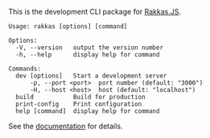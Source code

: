 This is the development CLI package for [Rakkas.JS](https://rakkas.cyco130.com).

```
Usage: rakkas [options] [command]

Options:
  -V, --version   output the version number
  -h, --help      display help for command

Commands:
  dev [options]   Start a development server
      -p, --port <port>  port number (default: "3000")
      -H, --host <host>  host (default: "localhost")
  build           Build for production
  print-config    Print configuration
  help [command]  display help for command
```


See the [documentation](https://rakkas.cyco130.com/docs) for details.